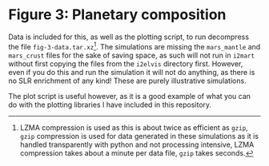 # Figure 3: Planetary composition
Data is included for this, as well as the plotting script, to run decompress the file `fig-3-data.tar.xz`[^1].
The simulations are missing the `mars_mantle` and `mars_crust` files for the sake of saving space, as such will not run in `i2mart` without first copying the files from the `i2elvis` directory first. However, even if you do this and run the simulation it will not do anything, as there is no SLR enrichment of any kind! These are purely illustrative simulations.

The plot script is useful however, as it is a good example of what you can do with the plotting libraries I have included in this repository.

[^1]: LZMA compression is used as this is about twice as efficient as `gzip`, `gzip` compression is used for data generated in these simulations as it is handled transparently with python and not processing intensive, LZMA compression takes about a minute per data file, `gzip` takes seconds.